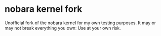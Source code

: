 # nobara kernel fork

Unofficial fork of the nobara kernel for my own testing purposes. It may or may not break everything you own: Use at your own risk.
